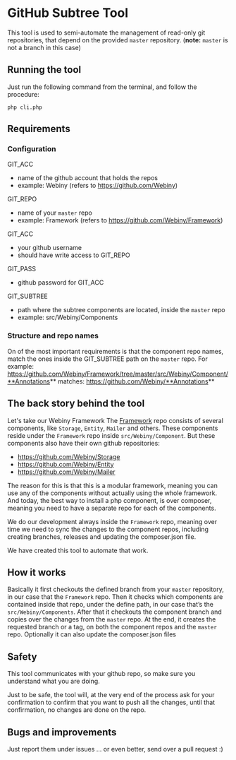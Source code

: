 GitHub Subtree Tool
===================

This tool is used to semi-automate the management of read-only git repositories,
that depend on the provided `master` repository.
(**note:** `master` is not a branch in this case)


## Running the tool

Just run the following command from the terminal, and follow the procedure:
```
php cli.php
```
## Requirements

### Configuration

GIT_ACC
- name of the github account that holds the repos
- example: Webiny (refers to https://github.com/Webiny)

GIT_REPO
- name of your `master` repo
- example: Framework (refers to https://github.com/Webiny/Framework)

GIT_ACC
- your github username
- should have write access to GIT_REPO

GIT_PASS
- github password for GIT_ACC

GIT_SUBTREE
- path where the subtree components are located, inside the `master` repo
- example: src/Webiny/Components

### Structure and repo names

On of the most important requirements is that the component repo names, match the ones inside the GIT_SUBTREE path on the `master` repo.
For example: https://github.com/Webiny/Framework/tree/master/src/Webiny/Component/**Annotations**
matches: https://github.com/Webiny/**Annotations**


## The back story behind the tool

Let's take our Webiny Framework
The [Framework](https://githuh.com/webiny/framework) repo consists of several components,
like `Storage`, `Entity`, `Mailer` and others.
These components reside under the `Framework` repo inside `src/Webiny/Component`.
But these components also have their own github repositories:
- https://github.com/Webiny/Storage
- https://github.com/Webiny/Entity
- https://github.com/Webiny/Mailer

The reason for this is that this is a modular framework, meaning you can use
any of the components without actually using the whole framework. And today, the best way to install a php component, is over composer, meaning you need to have a separate repo for each of the components.

We do our development always inside the `Framework` repo, meaning over time we need to sync the changes to the component repos, including creating branches, releases and updating the composer.json file.

We have created this tool to automate that work.

## How it works

Basically it first checkouts the defined branch from your `master` repository, in our case that the `Framework` repo.
Then it checks which components are contained inside that repo, under the define path, in our case that’s the `src/Webiny/Components`.
After that it checkouts the component branch and copies over the changes from the `master` repo.
At the end, it creates the requested branch or a tag, on both the component repos and the `master` repo.
Optionally it can also update the composer.json files

## Safety

This tool communicates with your github repo, so make sure you understand what you are doing.

Just to be safe, the tool will, at the very end of the process ask for your confirmation to confirm that you want to push all the changes, until that confirmation, no changes are done on the repo.

## Bugs and improvements

Just report them under issues … or even better, send over a pull request :)
